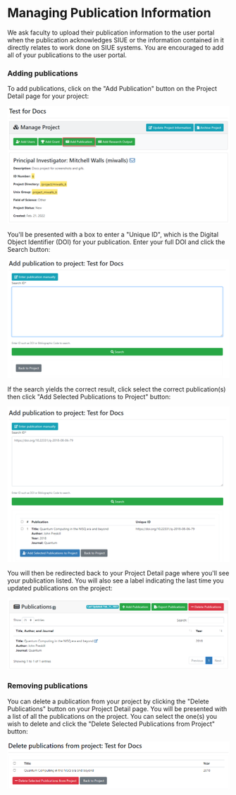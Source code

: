 # Managing Publication Information

We ask faculty to upload their publication information to the user portal when the publication acknowledges SIUE or the information contained in it directly relates to work done on SIUE systems. You are encouraged to add all of your publications to the user portal.

### Adding publications

To add publications, click on the "Add Publication" button on the Project Detail page for your project:

![Project Add Publications Button](_media/managing_publication_information/project_add_publication_button.png)

You'll be presented with a box to enter a "Unique ID", which is the Digital Object Identifier (DOI) for your publication. Enter your full DOI and click the Search button:

![Add Publications Search](_media/managing_publication_information/add_publication_search.png)

If the search yields the correct result, click select the correct publication(s) then click "Add Selected Publications to Project" button:

![Add Publications](_media/managing_publication_information/add_publication.png)

You will then be redirected back to your Project Detail page where you'll see your publication listed. You will also see a label indicating the last time you updated publications on the project:

![Publications Added](_media/managing_publication_information/publication_added.png)

### Removing publications
You can delete a publication from your project by clicking the "Delete Publications" button on your Project Detail page. You will be presented with a list of all the publications on the project. You can select the one(s) you wish to delete and click the "Delete Selected Publications from Project" button:

![Delete Publications](_media/managing_publication_information/delete_publications.png)
